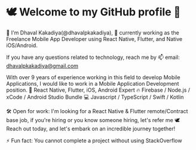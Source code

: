 # 🕊️ Welcome to my GitHub profile 👋 

👋 I'm Dhaval Kakadiya(@dhavalpkakadiya), 👀 currently working as the Freelance Mobile App Developer using React Native, Flutter, and Native iOS/Android. 

If you have any questions related to technology, reach me by 📫 email: dhavalpkakadiya@gmail.com

With over 9 years of experience working in this field to develop Mobile Applications, I would like to work in a Mobile Application Development position.
🚀 React Native, Flutter, iOS, Android Expert 
🔥 Firebase / Node.js / xCode / Android Studio Bundle
💻 Javascript / TypeScript / Swift / Kotlin 

🛠️ Open for work: I'm looking for a React Native & Flutter remote/Contract base job, if you're hiring or you know someone hiring, let's refer me 🕊️
Reach out today, and let's embark on an incredible journey together! 

⚡ Fun fact: You cannot complete a project without using StackOverflow

